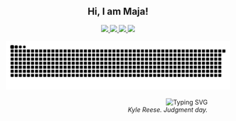 <div align="center">
 <h2>Hi, I am Maja!</h2>
</div>

<div align="center">
	<a href="https://hr.linkedin.com/in/majahorzic" target="_blank">
		<img src="https://img.shields.io/badge/-LinkedIn-%230077B5?style=for-the-badge&logo=linkedin&logoColor=white">
	</a>
	<a href="https://lemaja.notion.site/portfolio" target="_blank">
		<img src="https://img.shields.io/badge/-Notion-%23000000?style=for-the-badge&logo=notion&logoColor=white">
	</a>
	<a href="mailto:majalemaja@protonmail.com">
		<img src="https://img.shields.io/badge/-ProtonMail-%238B89CC?style=for-the-badge&logo=protonmail&logoColor=white">
	</a>
	<a href="mailto:majahorzic@gmail.com">
		<img src="https://img.shields.io/badge/-Gmail-%23EA4335?style=for-the-badge&logo=gmail&logoColor=white">
	</a>
</div>

<br>

<div align="center">
	<img src="https://github.com/Cordycepsers/Cordycepsers/blob/output/github-contribution-grid-snake.svg" alt="Snake animation">
</div>

<br>

<div align="center">
	<div style="width: 80%; margin: 0 auto; text-align: right;">
		<img src="https://readme-typing-svg.herokuapp.com?font=Georgia&size=18&duration=6000&pause=1000&color=000000&vCenter=true&width=435&lines=%22The+future%27s+not+set%2E+There%27s+no+fate+but+what+we+make+for+ourselves%2E.%22" alt="Typing SVG" />
		<br>
		<i>Kyle Reese. Judgment day.</i>
	</div>
</div>


